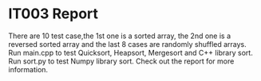 # IT003 Report
There are 10 test case,the 1st one is a sorted array, the 2nd one is a reversed sorted array and the last 8 cases are randomly shuffled arrays.
Run main.cpp to test Quicksort, Heapsort, Mergesort and C++ library sort.
Run sort.py to test Numpy library sort.
Check out the report for more information.
